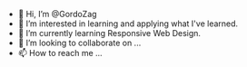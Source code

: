 - 👋 Hi, I’m @GordoZag
- 👀 I’m interested in learning and applying what I've learned.
- 🌱 I’m currently learning Responsive Web Design.
- 💞️ I’m looking to collaborate on ...
- 📫 How to reach me ...

<!---
GordoZag/GordoZag is a ✨ special ✨ repository because its `README.md` (this file) appears on your GitHub profile.
You can click the Preview link to take a look at your changes.
--->
